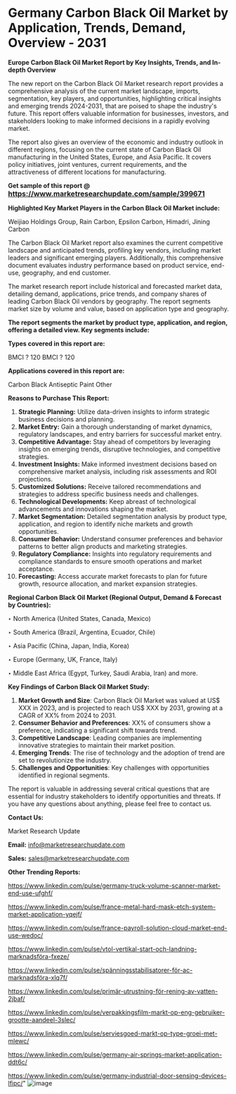 # Germany Carbon Black Oil Market by Application, Trends, Demand, Overview - 2031

<strong>Europe Carbon Black Oil Market Report by Key Insights, Trends, and In-depth Overview</strong>

The new report on the Carbon Black Oil Market research report provides a comprehensive analysis of the current market landscape, imports, segmentation, key players, and opportunities, highlighting critical insights and emerging trends 2024-2031,</strong> that are poised to shape the industry's future. This report offers valuable information for businesses, investors, and stakeholders looking to make informed decisions in a rapidly evolving market.

The report also gives an overview of the economic and industry outlook in different regions, focusing on the current state of Carbon Black Oil manufacturing in the United States, Europe, and Asia Pacific. It covers policy initiatives, joint ventures, current requirements, and the attractiveness of different locations for manufacturing.

<strong>Get sample of this report @ <a href=https://www.marketresearchupdate.com/sample/399671><font size=3 color=#0000ff>https://www.marketresearchupdate.com/sample/399671</font></a></strong>

<strong>Highlighted Key Market Players in the Carbon Black Oil Market include:</strong>

Weijiao Holdings Group, Rain Carbon, Epsilon Carbon, Himadri, Jining Carbon

The Carbon Black Oil Market report also examines the current competitive landscape and anticipated trends, profiling key vendors, including market leaders and significant emerging players. Additionally, this comprehensive document evaluates industry performance based on product service, end-use, geography, and end customer.

The market research report include historical and forecasted market data, detailing demand, applications, price trends, and company shares of leading Carbon Black Oil vendors by geography. The report segments market size by volume and value, based on application type and geography.

<strong>The report segments the market by product type, application, and region, offering a detailed view. Key segments include:</strong>

<strong>Types covered in this report are:</strong>

BMCI ? 120
BMCI ? 120

<strong>Applications covered in this report are:</strong>

Carbon Black
Antiseptic Paint
Other

<strong>Reasons to Purchase This Report:</strong>
<ol>
  <li><strong>Strategic Planning:</strong> Utilize data-driven insights to inform strategic business decisions and planning.</li>
  <li><strong>Market Entry:</strong> Gain a thorough understanding of market dynamics, regulatory landscapes, and entry barriers for successful market entry.</li>
  <li><strong>Competitive Advantage:</strong> Stay ahead of competitors by leveraging insights on emerging trends, disruptive technologies, and competitive strategies.</li>
  <li><strong>Investment Insights:</strong> Make informed investment decisions based on comprehensive market analysis, including risk assessments and ROI projections.</li>
  <li><strong>Customized Solutions:</strong> Receive tailored recommendations and strategies to address specific business needs and challenges.</li>
  <li><strong>Technological Developments:</strong> Keep abreast of technological advancements and innovations shaping the market.</li>
  <li><strong>Market Segmentation:</strong> Detailed segmentation analysis by product type, application, and region to identify niche markets and growth opportunities.</li>
  <li><strong>Consumer Behavior:</strong> Understand consumer preferences and behavior patterns to better align products and marketing strategies.</li>
  <li><strong>Regulatory Compliance:</strong> Insights into regulatory requirements and compliance standards to ensure smooth operations and market acceptance.</li>
  <li><strong>Forecasting:</strong> Access accurate market forecasts to plan for future growth, resource allocation, and market expansion strategies.</li>
</ol>

<strong>Regional Carbon Black Oil Market (Regional Output, Demand &amp; Forecast by Countries):</strong>

‣ North America (United States, Canada, Mexico)

‣ South America (Brazil, Argentina, Ecuador, Chile)

‣ Asia Pacific (China, Japan, India, Korea)

‣ Europe (Germany, UK, France, Italy)

‣ Middle East Africa (Egypt, Turkey, Saudi Arabia, Iran) and more.

<strong>Key Findings of Carbon Black Oil Market Study:</strong>
<ol>
  <li><strong>Market Growth and Size</strong>: Carbon Black Oil Market was valued at US$ XXX in 2023, and is projected to reach US$ XXX by 2031, growing at a CAGR of XX% from 2024 to 2031.</li>
  <li><strong>Consumer Behavior and Preferences</strong>: XX% of consumers show a preference, indicating a significant shift towards trend.</li>
  <li><strong>Competitive Landscape</strong>: Leading companies are implementing innovative strategies to maintain their market position.</li>
  <li><strong>Emerging Trends</strong>: The rise of technology and the adoption of trend are set to revolutionize the industry.</li>
  <li><strong>Challenges and Opportunities</strong>: Key challenges with opportunities identified in regional segments.</li>
</ol>

The report is valuable in addressing several critical questions that are essential for industry stakeholders to identify opportunities and threats. If you have any questions about anything, please feel free to contact us.

<strong>Contact Us:</strong>

Market Research Update

<strong>Email:</strong> info@marketresearchupdate.com

<strong>Sales:</strong> sales@marketresearchupdate.com

<strong>Other Trending Reports:</strong>

<a href=https://www.linkedin.com/pulse/germany-truck-volume-scanner-market-end-use-ufghf/>https://www.linkedin.com/pulse/germany-truck-volume-scanner-market-end-use-ufghf/</a>

<a href=https://www.linkedin.com/pulse/france-metal-hard-mask-etch-system-market-application-yqejf/>https://www.linkedin.com/pulse/france-metal-hard-mask-etch-system-market-application-yqejf/</a>

<a href=https://www.linkedin.com/pulse/france-payroll-solution-cloud-market-end-use-wedoc/>https://www.linkedin.com/pulse/france-payroll-solution-cloud-market-end-use-wedoc/</a>

<a href=https://www.linkedin.com/pulse/vtol-vertikal-start-och-landning-marknadsföra-fxeze/>https://www.linkedin.com/pulse/vtol-vertikal-start-och-landning-marknadsföra-fxeze/</a>

<a href=https://www.linkedin.com/pulse/spänningsstabilisatorer-för-ac-marknadsföra-xlq7f/>https://www.linkedin.com/pulse/spänningsstabilisatorer-för-ac-marknadsföra-xlq7f/</a>

<a href=https://www.linkedin.com/pulse/primär-utrustning-för-rening-av-vatten-2jbaf/>https://www.linkedin.com/pulse/primär-utrustning-för-rening-av-vatten-2jbaf/</a>

<a href=https://www.linkedin.com/pulse/verpakkingsfilm-markt-op-eng-gebruiker-grootte-aandeel-3slec/>https://www.linkedin.com/pulse/verpakkingsfilm-markt-op-eng-gebruiker-grootte-aandeel-3slec/</a>

<a href=https://www.linkedin.com/pulse/serviesgoed-markt-op-type-groei-met-mlewc/>https://www.linkedin.com/pulse/serviesgoed-markt-op-type-groei-met-mlewc/</a>

<a href=https://www.linkedin.com/pulse/germany-air-springs-market-application-ddt6c/>https://www.linkedin.com/pulse/germany-air-springs-market-application-ddt6c/</a>

<a href=https://www.linkedin.com/pulse/germany-industrial-door-sensing-devices-lfipc/>https://www.linkedin.com/pulse/germany-industrial-door-sensing-devices-lfipc/</a>"
![image](https://github.com/user-attachments/assets/77e62343-9975-468a-b692-7d0281f8fb40)
